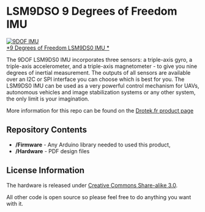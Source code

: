 LSM9DSO  9 Degrees of Freedom IMU
======================================

[![9DOF IMU](http://www.drotek.fr/shop/2285-thickbox_square_zen/imu-9dof-lsm9ds0-stmicroelectronics.jpg)  
*9 Degrees of Freedom LSM9DS0 IMU *](http://www.drotek.fr/shop/fr/home/677-imu-9dof-lsm9ds0-stmicroelectronics.html)

The 9DOF LSM9DS0 IMU incorporates three sensors: a triple-axis gyro, a triple-axis accelerometer, and a triple-axis magnetometer - 
to give you nine degrees of inertial measurement. 
The outputs of all sensors are available over an I2C or SPI interface you can choose which is best for you. 
The LSM9DS0 IMU can be used as a very powerful control mechanism for UAVs, 
autonomous vehicles and image stabilization systems or any other system, the only limit is your imagination.

More information for this repo can be found on the [Drotek.fr product page](http://www.drotek.fr/shop/fr/home/677-imu-9dof-lsm9ds0-stmicroelectronics.html)

Repository Contents
-------------------
* **/Firmware** - Any Arduino library needed to used this product, 
* **/Hardware** - PDF design files

License Information
-------------------
The hardware is released under [Creative Commons Share-alike 3.0](http://creativecommons.org/licenses/by-sa/3.0/).  

All other code is open source so please feel free to do anything you want with it.



